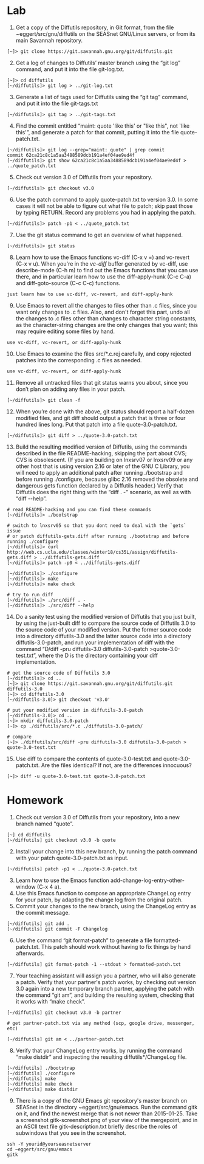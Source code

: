 # Lab
1. Get a copy of the Diffutils repository, in Git format, from the file ~eggert/src/gnu/diffutils on the SEASnet GNU/Linux servers, or from its main Savannah repository.
```
[~]> git clone https://git.savannah.gnu.org/git/diffutils.git
```
2. Get a log of changes to Diffutils’ master branch using the “git log” command, and put it into the file git-log.txt.
```
[~]> cd diffutils
[~/diffutils]> git log > ../git-log.txt
```
3. Generate a list of tags used for Diffutils using the “git tag” command, and put it into the file git-tags.txt
```
[~/diffutils]> git tag > ../git-tags.txt
```
4. Find the commit entitled “maint: quote 'like this' or "like this", not `like this'”, and generate a patch for that commit, putting it into the file quote-patch.txt.
```
[~/diffutils]> git log --grep="maint: quote" | grep commit
commit 62ca21c8c1a5aa3488589dcb191a4ef04ae9ed4f
[~/diffutils]> git show 62ca21c8c1a5aa3488589dcb191a4ef04ae9ed4f > ../quote_patch.txt
```
5. Check out version 3.0 of Diffutils from your repository.
```
[~/diffutils]> git checkout v3.0
```
6. Use the patch command to apply quote-patch.txt to version 3.0. In some cases it will not be able to figure out what file to patch; skip past those by typing RETURN. Record any problems you had in applying the patch.
```
[~/diffutils]> patch -p1 < ../quote_patch.txt
```
7. Use the git status command to get an overview of what happened.
```
[~/diffutils]> git status
```
8. Learn how to use the Emacs functions vc-diff (C-x v =) and vc-revert (C-x v u). When you're in the *vc-diff* buffer generated by vc-diff, use describe-mode (C-h m) to find out the Emacs functions that you can use there, and in particular learn how to use the diff-apply-hunk (C-c C-a) and diff-goto-source (C-c C-c) functions.
```
just learn how to use vc-diff, vc-revert, and diff-apply-hunk
```
9. Use Emacs to revert all the changes to files other than .c files, since you want only changes to .c files. Also, and don't forget this part, undo all the changes to .c files other than changes to character string constants, as the character-string changes are the only changes that you want; this may require editing some files by hand.
```
use vc-diff, vc-revert, or diff-apply-hunk
```
10. Use Emacs to examine the files src/*.c.rej carefully, and copy rejected patches into the corresponding .c files as needed.
```
use vc-diff, vc-revert, or diff-apply-hunk
```
11. Remove all untracked files that git status warns you about, since you don’t plan on adding any files in your patch.
```
[~/diffutils]> git clean -f 
```
12. When you’re done with the above, git status should report a half-dozen modified files, and git diff should output a patch that is three or four hundred lines long. Put that patch into a file quote-3.0-patch.txt.
```
[~/diffutils]> git diff > ../quote-3.0-patch.txt
```
13. Build the resulting modified version of Diffutils, using the commands described in the file README-hacking, 
skipping the part about CVS; CVS is obsolescent. (If you are building on lnxsrv07 or lnxsrv09 or any other host 
that is using version 2.16 or later of the GNU C Library, you will need to apply an additional patch 
after running ./bootstrap and before running ./configure, because glibc 2.16 removed the obsolete and 
dangerous gets function declared by a Diffutils header.) Verify that Diffutils does the right thing with 
the “diff . -” scenario, as well as with “diff --help”.
```
# read README-hacking and you can find these commands
[~/diffutils]> ./bootstrap

# switch to lnxsrv05 so that you dont need to deal with the `gets` issue
# or patch diffutils-gets.diff after running ./bootstrap and before running ./configure
[~/diffutils]> curl http://web.cs.ucla.edu/classes/winter18/cs35L/assign/diffutils-gets.diff > ../diffutils-gets.diff
[~/diffutils]> patch -p0 < ../diffutils-gets.diff

[~/diffutils]> ./configure
[~/diffutils]> make
[~/diffutils]> make check

# try to run diff
[~/diffutils]> ./src/diff . -
[~/diffutils]> ./src/diff --help
```
14. Do a sanity test using the modified version of Diffutils that you just built, 
by using the just-built diff to compare the source code of Diffutils 3.0 to the source code of your modified version. 
Put the former source code into a directory diffutils-3.0 and the latter source code into a directory diffutils-3.0-patch, 
and run your implementation of diff with the command “D/diff -pru diffutils-3.0 diffutils-3.0-patch >quote-3.0-test.txt”, 
where the D is the directory containing your diff implementation.
```
# get the source code of Diffutils 3.0
[~/diffutils]> cd ..
[~]> git clone https://git.savannah.gnu.org/git/diffutils.git diffutils-3.0
[~]> cd diffutils-3.0
[~/diffutils-3.0]> git checkout 'v3.0'

# put your modified version in diffutils-3.0-patch
[~/diffutils-3.0]> cd ..
[~]> mkdir diffutils-3.0-patch
[~]> cp ./diffutils/src/*.c ./diffutils-3.0-patch/

# compare
[~]> ./diffutils/src/diff -pru diffutils-3.0 diffutils-3.0-patch > quote-3.0-test.txt
```
15. Use diff to compare the contents of quote-3.0-test.txt and quote-3.0-patch.txt. Are the files identical? If not, are the differences innocuous?
```
[~]> diff -u quote-3.0-test.txt quote-3.0-patch.txt
```

# Homework
1. Check out version 3.0 of Diffutils from your repository, into a new branch named “quote”.
```
[~] cd diffutils
[~/diffutils] git checkout v3.0 -b quote
```
2. Install your change into this new branch, by running the patch command with your patch quote-3.0-patch.txt as input.
```
[~/diffutils] patch -p1 < ../quote-3.0-patch.txt
```
3. Learn how to use the Emacs function add-change-log-entry-other-window (C-x 4 a).
4. Use this Emacs function to compose an appropriate ChangeLog entry for your patch, by adapting the change log from the original patch.
5. Commit your changes to the new branch, using the ChangeLog entry as the commit message.
```
[~/diffutils] git add .
[~/diffutils] git commit -F Changelog
```
6. Use the command “git format-patch” to generate a file formatted-patch.txt. This patch should work without having to fix things by hand afterwards.
```
[~/diffutils] git format-patch -1 --stdout > formatted-patch.txt
```
7. Your teaching assistant will assign you a partner, who will also generate a patch. Verify that your partner's patch works, by checking out version 3.0 again into a new temporary branch partner, applying the patch with the command “git am”, and building the resulting system, checking that it works with “make check”.
```
[~/diffutils] git checkout v3.0 -b partner

# get partner-patch.txt via any method (scp, google drive, messenger, etc)

[~/diffutils] git am < ../partner-patch.txt
```
8. Verify that your ChangeLog entry works, by running the command “make distdir” and inspecting the resulting diffutils*/ChangeLog file.
```
[~/diffutils] ./bootstrap
[~/diffutils] ./configure
[~/diffutils] make
[~/diffutils] make check
[~/diffutils] make distdir
```
9. There is a copy of the GNU Emacs git repository's master branch on SEASnet in the directory ~eggert/src/gnu/emacs. Run the command gitk on it, and find the newest merge that is not newer than 2015-01-25. Take a screenshot gitk-screenshot.png of your view of the mergepoint, and in an ASCII text file gitk-description.txt briefly describe the roles of subwindows that you see in the screenshot.
```
ssh -Y yourid@yourseasnetserver
cd ~eggert/src/gnu/emacs
gitk
```
